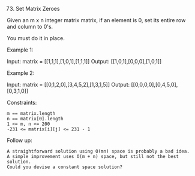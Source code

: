 73. Set Matrix Zeroes


Given an m x n integer matrix matrix, if an element is 0, set its entire row and column to 0's.

You must do it in place.

 

Example 1:

Input: matrix = [[1,1,1],[1,0,1],[1,1,1]]
Output: [[1,0,1],[0,0,0],[1,0,1]]

Example 2:

Input: matrix = [[0,1,2,0],[3,4,5,2],[1,3,1,5]]
Output: [[0,0,0,0],[0,4,5,0],[0,3,1,0]]

 

Constraints:

    m == matrix.length
    n == matrix[0].length
    1 <= m, n <= 200
    -231 <= matrix[i][j] <= 231 - 1

 

Follow up:

    A straightforward solution using O(mn) space is probably a bad idea.
    A simple improvement uses O(m + n) space, but still not the best solution.
    Could you devise a constant space solution?

